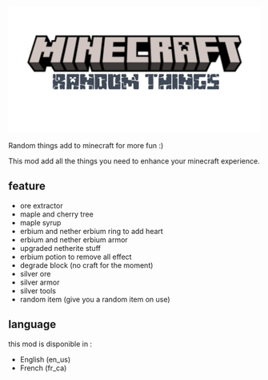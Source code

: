 ![Banner](https://github.com/gabrielgaudreault/RandomThings/blob/master/banner.png)

Random things add to minecraft for more fun :)

This mod add all the things you need to enhance your minecraft experience.

## feature
- ore extractor
- maple and cherry tree
- maple syrup
- erbium and nether erbium ring to add heart
- erbium and nether erbium armor
- upgraded netherite stuff
- erbium potion to remove all effect
- degrade block (no craft for the moment)
- silver ore
- silver armor
- silver tools
- random item (give you a random item on use)

 
## language
this mod is disponible in :
- English (en_us)
- French (fr_ca)
